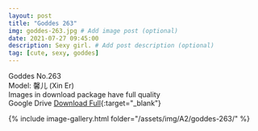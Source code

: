 ```yaml
---
layout: post
title: "Goddes 263"
img: goddes-263.jpg # Add image post (optional)
date: 2021-07-27 09:45:00
description: Sexy girl. # Add post description (optional)
tag: [cute, sexy, goddes]
---
```

Goddes No.263  
Model: 馨儿 (Xin Er)    
Images in download package have full quality                    
Google Drive [Download Full](http://gestyy.com/eoPujs){:target="_blank"}

{% include image-gallery.html folder="/assets/img/A2/goddes-263/" %}
